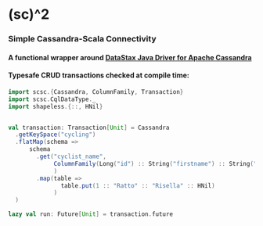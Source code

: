 # (sc)^2 
### Simple Cassandra-Scala Connectivity
#### A functional wrapper around [DataStax Java Driver for Apache Cassandra](https://github.com/datastax/java-driver)

#### Typesafe CRUD transactions checked at compile time:
```scala
import scsc.{Cassandra, ColumnFamily, Transaction}
import scsc.CqlDataType._
import shapeless.{::, HNil}


val transaction: Transaction[Unit] = Cassandra
  .getKeySpace("cycling")
  .flatMap(schema =>
      schema
        .get("cyclist_name",
             ColumnFamily(Long("id") :: String("firstname") :: String("lastname") :: HNil)
             )
        .map(table =>
               table.put(1 :: "Ratto" :: "Risella" :: HNil)
             )
  )

lazy val run: Future[Unit] = transaction.future
```
